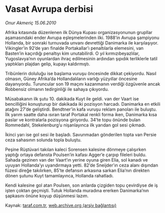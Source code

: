 # Vasat Avrupa derbisi

*Onur Akmeriç 15.06.2010*

<div class="yazi"><p>Afrika kıtasında düzenlenen ilk Dünya Kupası organizasyonunun grupllar aşamasındaki ender Avrupa eşleşmelerinden ilki. 1988’in Avrupa şampiyonu Hollanda, bir sonraki turnuvada unvanı devrettiği Danimarka ile karşılaşıyor. Vikingler’in 92’de yarı finalde Portakallar’ı penaltılarla elemesini, van Basten’in kaçırdığı penaltıyı kim unutabilirdi. O yıl kırmızıbeyazlılar, Yugoslavya’nın oyunlardan ihraç edilmesinin ardından şıpıdık terliklerle tatil yaptıkları plajdan gelip, kupayı kaldırmıştı.</p>
<p>Tribünlerin doluluğu ise başlama vuruşu öncesinde dikkat çekiyordu. Nasıl olmasın, Güney Afrika’da Hollandalıların varlığı yüzyıllar öncesine dayanıyordu. Turuncular son 19 maçını kazanmanın verdiği özgüvenle ancak Robbensiz olmanın tedirginliği ile sahaya çıkıyordu.</p>
<p>Müsabakanın ilk şutu 10. dakikada Kuyt ile geldi. van der Vaart ise bencilliğini konuşturup bir dakikada iki pozisyon harcadı. Danimarka en etkili atağını 27’de geliştirdi. Bendtner’in kafa vuruşu reklam panoları ile buluştu. İlk yarım saatte daha ısıran taraf Portakal renkli forma iken, Danimarka kısa paslar ve kontralarla pozisyona giriyordu. 34’te topu önünde bulan Rommedahl, Stekelenburg’u nişanlayınca ilk yarıdan gol sesi çıkmadı.</p>
<p>İkinci yarı ise gol sesi ile başladı. Savunmadan gönderilen topta van Persie ceza sahasının solunda topla buluştu.</p>
<p>Peşine Rüştüvari takılan kaleci Sorensen kalesine dönmeye çalışırken yaptığı ortaya defansta Poulsen’in kafası Agger’e çarpıp fileleri buldu. Sahada gezinen van der Vaart’ın yerine oyuna giren Elia, sol kanadı ve uyuyan Hollanda’yı uyandırmaya yetti. 82’de Sneijder’ın ceza alanı dışından füzesi direğe takılırken, 85’te defansın arkasına sarkan Elia’nın direkten dönen şutunu Kuyt tamamlayınca, Hollanda rahatladı. </p>
<p>Kendi kalesine gol atan Poulsen, son anlarda çizgiden topu çevirdiyse de iş işten çoktan geçmişti. Tutuk Hollanda muradına ererken Danimarka’nın şapkasını önüne koyup düşünmesi lazım.</p></div>

Kaynak: [taraf.com.tr](http://www.taraf.com.tr:80/onur-akmeric/makale-vasat-avrupa-derbisi.htm), [web.archive.org (arşiv bağlantısı)](http://web.archive.org/web/20100617060807/http://www.taraf.com.tr:80/onur-akmeric/makale-vasat-avrupa-derbisi.htm)
